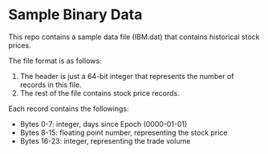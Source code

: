 # Sample Binary Data

This repo contains a sample data file (IBM.dat) that contains 
historical stock prices.

The file format is as follows:

1. The header is just a 64-bit integer that represents the number of records in this file.
2. The rest of the file contains stock price records.  

Each record contains the followings:
- Bytes 0-7: integer, days since Epoch (0000-01-01)
- Bytes 8-15: floating point number, representing the stock price
- Bytes 16-23: integer, representing the trade volume 

